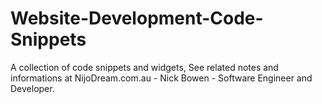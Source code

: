 # Website-Development-Code-Snippets

A collection of code snippets and widgets, See related notes and informations at NijoDream.com.au - Nick Bowen - Software Engineer and Developer. 
